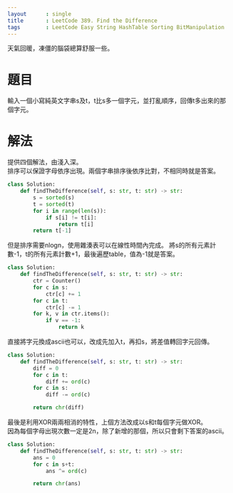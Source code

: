 ```yaml
---
layout      : single
title       : LeetCode 389. Find the Difference
tags 		: LeetCode Easy String HashTable Sorting BitManipulation
---
```

天氣回暖，凍僵的腦袋總算舒服一些。

# 題目
輸入一個小寫純英文字串s及t，t比s多一個字元，並打亂順序，回傳t多出來的那個字元。

# 解法
提供四個解法，由淺入深。  
排序可以保證字母依序出現。兩個字串排序後依序比對，不相同時就是答案。

```python
class Solution:
    def findTheDifference(self, s: str, t: str) -> str:
        s = sorted(s)
        t = sorted(t)
        for i in range(len(s)):
            if s[i] != t[i]:
                return t[i]
        return t[-1]    
```

但是排序需要nlogn，使用雜湊表可以在線性時間內完成。
將s的所有元素計數-1，t的所有元素計數+1，最後遍歷table，值為-1就是答案。

```python
class Solution:
    def findTheDifference(self, s: str, t: str) -> str:
        ctr = Counter()
        for c in s:
            ctr[c] += 1
        for c in t:
            ctr[c] -= 1
        for k, v in ctr.items():
            if v == -1:
                return k

```

直接將字元換成ascii也可以，改成先加入t，再扣s，將差值轉回字元回傳。

```python
class Solution:
    def findTheDifference(self, s: str, t: str) -> str:
        diff = 0
        for c in t:
            diff += ord(c)
        for c in s:
            diff -= ord(c)

        return chr(diff)

```

最後是利用XOR兩兩相消的特性，上個方法改成以s和t每個字元做XOR。  
因為每個字母出現次數一定是2n，除了新增的那個，所以只會剩下答案的ascii。

```python
class Solution:
    def findTheDifference(self, s: str, t: str) -> str:
        ans = 0
        for c in s+t:
            ans ^= ord(c)

        return chr(ans)

```